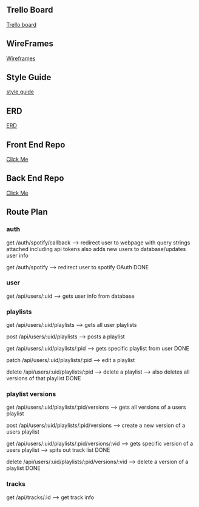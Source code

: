 ## Trello Board

[Trello board](https://trello.com/b/Hxn9cz4r/q3-spotify)

## WireFrames

[Wireframes](https://www.lucidchart.com/invitations/accept/ce0a0e38-ec15-470e-9044-eb91afb1c47b)

## Style Guide

[style guide](styleGuideSpotifyRew.jpg)

## ERD

[ERD](https://www.lucidchart.com/invitations/accept/4c586819-2265-43d1-841b-bfd202efe13a)

## Front End Repo

[Click Me](https://github.com/blucky36/spotify-rewind-frontend)

## Back End Repo

[Click Me](https://github.com/blucky36/Q3spotify-rewind-backend)

## Route Plan
### auth
get /auth/spotify/callback --> redirect user to webpage with query strings attached including api tokens also adds new users to database/updates user info

get /auth/spotify --> redirect user to spotify OAuth DONE

### user
get /api/users/:uid --> gets user info from database

### playlists
get /api/users/:uid/playlists --> gets all user playlists

post /api/users/:uid/playlists --> posts a playlist

get /api/users/:uid/playlists/:pid --> gets specific playlist from user DONE

patch /api/users/:uid/playlists/:pid --> edit a playlist

delete /api/users/:uid/playlists/:pid --> delete a playlist --> also deletes all versions of that playlist DONE

### playlist versions
get /api/users/:uid/playlists/:pid/versions --> gets all versions of a users playlist

post /api/users/:uid/playlists/:pid/versions --> create a new version of a users playlist

get /api/users/:uid/playlists/:pid/versions/:vid --> gets specific version of a users playlist --> spits out track list DONE

delete /api/users/:uid/playlists/:pid/versions/:vid --> delete a version of a playlist DONE

### tracks
get /api/tracks/:id --> get track info
